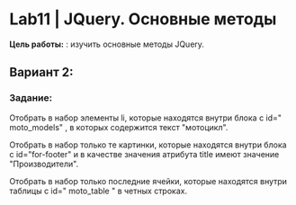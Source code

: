 # Lab11 | JQuery. Основные методы

**Цель работы:** : изучить основные методы JQuery.

## Вариант 2:


### Задание:

Отобрать в набор элементы li, которые находятся внутри блока с id=" 
moto_models" , в которых содержится текст "мотоцикл".

Отобрать в набор только те картинки, которые находятся внутри блока с 
id="for-footer" и в качестве значения атрибута title имеют значение "Производители".

Отобрать в набор только последние ячейки, которые находятся внутри 
таблицы с id=" moto_table " в четных строках.
